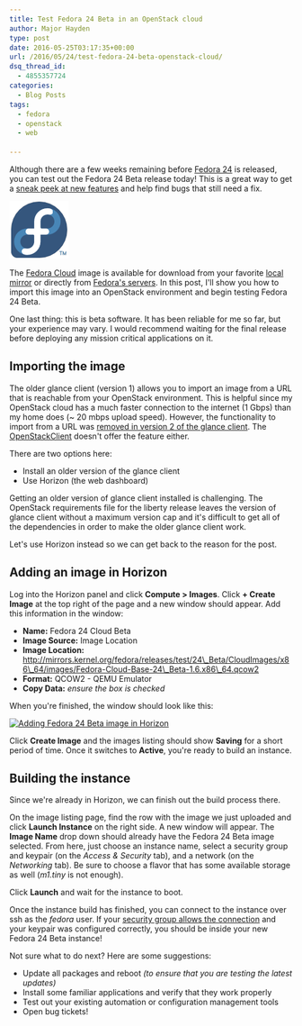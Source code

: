 ```yaml
---
title: Test Fedora 24 Beta in an OpenStack cloud
author: Major Hayden
type: post
date: 2016-05-25T03:17:35+00:00
url: /2016/05/24/test-fedora-24-beta-openstack-cloud/
dsq_thread_id:
  - 4855357724
categories:
  - Blog Posts
tags:
  - fedora
  - openstack
  - web

---
```

Although there are a few weeks remaining before [Fedora 24][1] is released, you can test out the Fedora 24 Beta release today! This is a great way to get a [sneak peek at new features][2] and help find bugs that still need a fix.

[<img src="/wp-content/uploads/2012/01/fedorainfinity.png" alt="Fedora Infinity Logo" width="105" height="102" class="alignright size-full wp-image-2712" />][3]

The [Fedora Cloud][4] image is available for download from your favorite [local mirror][5] or directly from [Fedora's servers][6]. In this post, I'll show you how to import this image into an OpenStack environment and begin testing Fedora 24 Beta.

One last thing: this is beta software. It has been reliable for me so far, but your experience may vary. I would recommend waiting for the final release before deploying any mission critical applications on it.

## Importing the image

The older glance client (version 1) allows you to import an image from a URL that is reachable from your OpenStack environment. This is helpful since my OpenStack cloud has a much faster connection to the internet (1 Gbps) than my home does (~ 20 mbps upload speed). However, the functionality to import from a URL was [removed in version 2 of the glance client][7]. The [OpenStackClient][8] doesn't offer the feature either.

There are two options here:

  * Install an older version of the glance client
  * Use Horizon (the web dashboard)

Getting an older version of glance client installed is challenging. The OpenStack requirements file for the liberty release leaves the version of glance client without a maximum version cap and it's difficult to get all of the dependencies in order to make the older glance client work.

Let's use Horizon instead so we can get back to the reason for the post.

## Adding an image in Horizon

Log into the Horizon panel and click **Compute > Images**. Click **+ Create Image** at the top right of the page and a new window should appear. Add this information in the window:

  * **Name:** Fedora 24 Cloud Beta
  * **Image Source:** Image Location
  * **Image Location:** http://mirrors.kernel.org/fedora/releases/test/24\_Beta/CloudImages/x86\_64/images/Fedora-Cloud-Base-24\_Beta-1.6.x86\_64.qcow2
  * **Format:** QCOW2 - QEMU Emulator
  * **Copy Data:** _ensure the box is checked_

When you're finished, the window should look like this:

[<img src="/wp-content/uploads/2016/05/horizon_image.png" alt="Adding Fedora 24 Beta image in Horizon" width="555" height="617" class="aligncenter size-full wp-image-6249" srcset="/wp-content/uploads/2016/05/horizon_image.png 740w, /wp-content/uploads/2016/05/horizon_image-270x300.png 270w" sizes="(max-width: 555px) 100vw, 555px" />][10]

Click **Create Image** and the images listing should show **Saving** for a short period of time. Once it switches to **Active**, you're ready to build an instance.

## Building the instance

Since we're already in Horizon, we can finish out the build process there.

On the image listing page, find the row with the image we just uploaded and click **Launch Instance** on the right side. A new window will appear. The **Image Name** drop down should already have the Fedora 24 Beta image selected. From here, just choose an instance name, select a security group and keypair (on the _Access & Security_ tab), and a network (on the _Networking_ tab). Be sure to choose a flavor that has some available storage as well (_m1.tiny_ is not enough).

Click **Launch** and wait for the instance to boot.

Once the instance build has finished, you can connect to the instance over ssh as the _fedora_ user. If your [security group allows the connection][11] and your keypair was configured correctly, you should be inside your new Fedora 24 Beta instance!

Not sure what to do next? Here are some suggestions:

  * Update all packages and reboot _(to ensure that you are testing the latest updates)_
  * Install some familiar applications and verify that they work properly
  * Test out your existing automation or configuration management tools
  * Open bug tickets!

 [1]: https://fedoraproject.org/wiki/Releases/24/Schedule
 [2]: https://fedoraproject.org/wiki/Releases/24/ChangeSet
 [3]: /wp-content/uploads/2012/01/fedorainfinity.png
 [4]: https://getfedora.org/en/cloud/
 [5]: https://admin.fedoraproject.org/mirrormanager/mirrors/Fedora/24/x86_64
 [6]: https://getfedora.org/en/cloud/download/
 [7]: https://wiki.openstack.org/wiki/Glance-v2-v1-client-compatability
 [8]: http://docs.openstack.org/developer/python-openstackclient/
 [10]: /wp-content/uploads/2016/05/horizon_image.png
 [11]: /2016/05/16/troubleshooting-openstack-network-connectivity/
